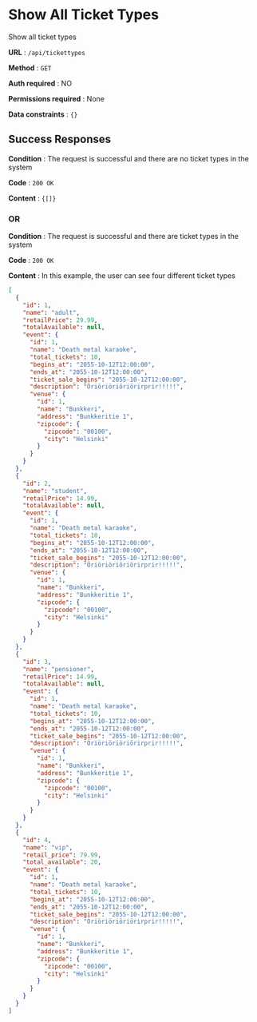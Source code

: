 # Show All Ticket Types

Show all ticket types

**URL** : `/api/tickettypes`

**Method** : `GET`

**Auth required** : NO

**Permissions required** : None

**Data constraints** : `{}`

## Success Responses

**Condition** : The request is successful and there are no ticket types in the system

**Code** : `200 OK`

**Content** : `{[]}`

### OR

**Condition** : The request is successful and there are ticket types in the system

**Code** : `200 OK`

**Content** : In this example, the user can see four different ticket types

```json
[
  {
    "id": 1,
    "name": "adult",
    "retailPrice": 29.99,
    "totalAvailable": null,
    "event": {
      "id": 1,
      "name": "Death metal karaoke",
      "total_tickets": 10,
      "begins_at": "2055-10-12T12:00:00",
      "ends_at": "2055-10-12T12:00:00",
      "ticket_sale_begins": "2055-10-12T12:00:00",
      "description": "Öriöriöriöriörirprir!!!!!",
      "venue": {
        "id": 1,
        "name": "Bunkkeri",
        "address": "Bunkkeritie 1",
        "zipcode": {
          "zipcode": "00100",
          "city": "Helsinki"
        }
      }
    }
  },
  {
    "id": 2,
    "name": "student",
    "retailPrice": 14.99,
    "totalAvailable": null,
    "event": {
      "id": 1,
      "name": "Death metal karaoke",
      "total_tickets": 10,
      "begins_at": "2055-10-12T12:00:00",
      "ends_at": "2055-10-12T12:00:00",
      "ticket_sale_begins": "2055-10-12T12:00:00",
      "description": "Öriöriöriöriörirprir!!!!!",
      "venue": {
        "id": 1,
        "name": "Bunkkeri",
        "address": "Bunkkeritie 1",
        "zipcode": {
          "zipcode": "00100",
          "city": "Helsinki"
        }
      }
    }
  },
  {
    "id": 3,
    "name": "pensioner",
    "retailPrice": 14.99,
    "totalAvailable": null,
    "event": {
      "id": 1,
      "name": "Death metal karaoke",
      "total_tickets": 10,
      "begins_at": "2055-10-12T12:00:00",
      "ends_at": "2055-10-12T12:00:00",
      "ticket_sale_begins": "2055-10-12T12:00:00",
      "description": "Öriöriöriöriörirprir!!!!!",
      "venue": {
        "id": 1,
        "name": "Bunkkeri",
        "address": "Bunkkeritie 1",
        "zipcode": {
          "zipcode": "00100",
          "city": "Helsinki"
        }
      }
    }
  },
  {
    "id": 4,
    "name": "vip",
    "retail_price": 79.99,
    "total_available": 20,
    "event": {
      "id": 1,
      "name": "Death metal karaoke",
      "total_tickets": 10,
      "begins_at": "2055-10-12T12:00:00",
      "ends_at": "2055-10-12T12:00:00",
      "ticket_sale_begins": "2055-10-12T12:00:00",
      "description": "Öriöriöriöriörirprir!!!!!",
      "venue": {
        "id": 1,
        "name": "Bunkkeri",
        "address": "Bunkkeritie 1",
        "zipcode": {
          "zipcode": "00100",
          "city": "Helsinki"
        }
      }
    }
  }
]
```
